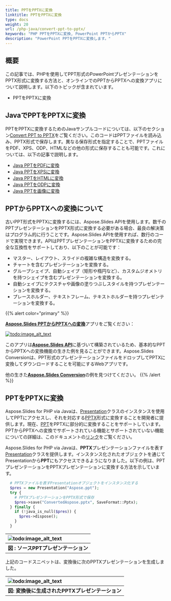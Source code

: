 ```yaml
---
title: PPTをPPTXに変換
linktitle: PPTをPPTXに変換
type: docs
weight: 20
url: /php-java/convert-ppt-to-pptx/
keywords: "PHP PPTをPPTXに変換, PowerPoint PPTからPPTX"
description: "PowerPoint PPTをPPTXに変換します。"
---
```


## **概要**

この記事では、PHPを使用してPPT形式のPowerPointプレゼンテーションをPPTX形式に変換する方法と、オンラインでのPPTからPPTXへの変換アプリについて説明します。以下のトピックが含まれています。

- PPTをPPTXに変換

## **JavaでPPTをPPTXに変換**

PPTをPPTXに変換するためのJavaサンプルコードについては、以下のセクション[Convert PPT to PPTX](#convert-ppt-to-pptx)をご覧ください。このコードはPPTファイルを読み込み、PPTX形式で保存します。異なる保存形式を指定することで、PPTファイルをPDF、XPS、ODP、HTMLなどの他の形式に保存することも可能です。これについては、以下の記事で説明します。

- [Java PPTをPDFに変換](https://docs.aspose.com/slides/php-java/convert-powerpoint-to-pdf/)
- [Java PPTをXPSに変換](https://docs.aspose.com/slides/php-java/convert-powerpoint-to-xps/)
- [Java PPTをHTMLに変換](https://docs.aspose.com/slides/php-java/convert-powerpoint-to-html/)
- [Java PPTをODPに変換](https://docs.aspose.com/slides/php-java/save-presentation/)
- [Java PPTを画像に変換](https://docs.aspose.com/slides/php-java/convert-powerpoint-to-png/)

## **PPTからPPTXへの変換について**
古いPPT形式をPPTXに変換するには、Aspose.Slides APIを使用します。数千のPPTプレゼンテーションをPPTX形式に変換する必要がある場合、最良の解決策はプログラム的に行うことです。Aspose.Slides APIを使用すれば、数行のコードで実現できます。APIはPPTプレゼンテーションをPPTXに変換するための完全な互換性をサポートしており、以下のことが可能です：

- マスター、レイアウト、スライドの複雑な構造を変換する。
- チャートを含むプレゼンテーションを変換する。
- グループシェイプ、自動シェイプ（矩形や楕円など）、カスタムジオメトリを持つシェイプを含むプレゼンテーションを変換する。
- 自動シェイプにテクスチャや画像の塗りつぶしスタイルを持つプレゼンテーションを変換する。
- プレースホルダー、テキストフレーム、テキストホルダーを持つプレゼンテーションを変換する。

{{% alert color="primary" %}} 

[**Aspose.Slides PPTからPPTXへの変換**](https://products.aspose.app/slides/conversion/ppt-to-pptx)アプリをご覧ください：

[](https://products.aspose.app/slides/conversion/ppt-to-pptx)

[![todo:image_alt_text](ppt-to-pptx.png)](https://products.aspose.app/slides/conversion/ppt-to-pptx)

このアプリは[**Aspose.Slides API**](https://products.aspose.com/slides/php-java/)に基づいて構築されているため、基本的なPPTからPPTXへの変換機能の生きた例を見ることができます。Aspose.Slides Conversionは、PPT形式のプレゼンテーションファイルをドロップしてPPTXに変換してダウンロードすることを可能にするWebアプリです。

他の生きた[**Aspose.Slides Conversion**](https://products.aspose.app/slides/conversion/)の例を見つけてください。
{{% /alert %}} 

## **PPTをPPTXに変換**
Aspose.Slides for PHP via Javaは、[Presentation](https://reference.aspose.com/slides/php-java/aspose.slides/presentation)クラスのインスタンスを使用してPPTにアクセスし、それを対応する[PPTX](https://docs.fileformat.com/presentation/pptx/)形式に変換することを開発者に提供します。現在、[PPT](https://docs.fileformat.com/presentation/ppt/)をPPTXに部分的に変換することをサポートしています。PPTからPPTXへの変換でサポートされている機能とサポートされていない機能についての詳細は、このドキュメントの[リンク](/slides/php-java/ppt-to-pptx-conversion/)をご覧ください。

Aspose.Slides for PHP via Javaは、**PPTX**プレゼンテーションファイルを表す[Presentation](https://reference.aspose.com/slides/php-java/aspose.slides/presentation)クラスを提供します。インスタンス化されたオブジェクトを通じてPresentationから**PPT**にもアクセスできるようになりました。以下の例は、PPTプレゼンテーションをPPTXプレゼンテーションに変換する方法を示しています。

```php
  # PPTXファイルを表すPresentationオブジェクトをインスタンス化する
  $pres = new Presentation("Aspose.ppt");
  try {
    # PPTXプレゼンテーションをPPTX形式で保存
    $pres->save("ConvertedAspose.pptx", SaveFormat::Pptx);
  } finally {
    if (!java_is_null($pres)) {
      $pres->dispose();
    }
  }
```

|![todo:image_alt_text](http://i.imgur.com/Y9jaUtI.png)|
| :- |
|**図 : ソースPPTプレゼンテーション**|

上記のコードスニペットは、変換後に次のPPTXプレゼンテーションを生成しました。

|![todo:image_alt_text](http://i.imgur.com/tBXF3nA.png)|
| :- |
|**図: 変換後に生成されたPPTXプレゼンテーション**|